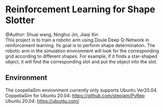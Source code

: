 # Reinforcement Learning for Shape Slotter
@Author: Shuai wang, Ninghui Jin, Jiaqi Xin  
This project is to train a robotic arm using Doule Deep Q-Network in reinforcement learning. Its goal is to perform shape determination. The robotic arm in the simulation environment will look for the corresponding grid according to different shapes. For example, if it finds a star-shaped object, it will find the corresponding slot and put the object into the slot.
## Environment
The coopeliaSim environment currently only supports Ubuntu Ver20.04.  
CoppeliaSim for Ubuntu 20.04: https://github.com/stepjam/PyRep  
Ubuntu 20.04: https://ubuntu.com/  
